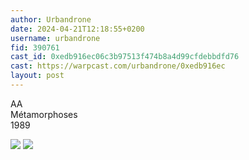 ```yaml
---
author: Urbandrone 
date: 2024-04-21T12:18:55+0200
username: urbandrone
fid: 390761
cast_id: 0xedb916ec06c3b97513f474b8a4d99cfdebbdfd76
cast: https://warpcast.com/urbandrone/0xedb916ec
layout: post
---
```

AA   
Métamorphoses   
1989  

![](https://imagedelivery.net/BXluQx4ige9GuW0Ia56BHw/cfdd1d0c-86fe-4f42-7c15-dbb19fe73700/original)
![](https://imagedelivery.net/BXluQx4ige9GuW0Ia56BHw/699a1dd3-77de-4849-b39c-f1c1c9657400/original)